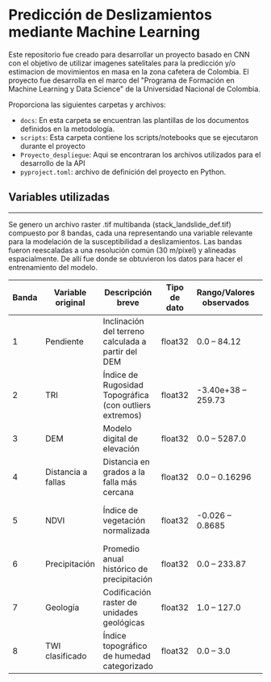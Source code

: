 # Predicción de Deslizamientos mediante Machine Learning

Este repositorio fue creado para desarrollar un proyecto basado en CNN con el objetivo de utilizar imagenes satelitales para la predicción y/o estimacion de movimientos en masa en la zona cafetera de Colombia. El proyecto fue desarrolla en el marco del "Programa de Formación en Machine Learning y Data Science" de la Universidad Nacional de Colombia.

Proporciona las siguientes carpetas y archivos:

* `docs`: En esta carpeta se encuentran las plantillas de los documentos definidos en la metodología.
* `scripts`: Esta carpeta contiene los scripts/notebooks que se ejecutaron durante el proyecto
* `Proyecto_despliegue`: Aqui se encontraran los archivos utilizados para el desarrollo de la API
* `pyproject.toml`: archivo de definición del proyecto en Python.


## Variables utilizadas
---

Se genero un archivo raster .tif multibanda (stack_landslide_def.tif) compuesto por 8 bandas, cada una representando una variable relevante para la modelación de la susceptibilidad a deslizamientos. Las bandas fueron reescaladas a una resolución común (30 m/pixel) y alineadas espacialmente. De allí fue donde se obtuvieron los datos para hacer el entrenamiento del modelo.

| Banda | Variable original  | Descripción breve                                       | Tipo de dato | Rango/Valores observados | Fuente de datos                 |
| ----- | ------------------ | ------------------------------------------------------- | ------------ | ------------------------ | ------------------------------- |
| 1     | Pendiente          | Inclinación del terreno calculada a partir del DEM      | float32      | 0.0 – 84.12              | Derivado de SRTM                |
| 2     | TRI                | Índice de Rugosidad Topográfica (con outliers extremos) | float32      | -3.40e+38 – 259.73       | Derivado de SRTM                |
| 3     | DEM                | Modelo digital de elevación                             | float32      | 0.0 – 5287.0             | SRTM                            |
| 4     | Distancia a fallas | Distancia en grados a la falla más cercana              | float32      | 0.0 – 0.16296            | Fallas geológicas (SGC)         |
| 5     | NDVI               | Índice de vegetación normalizada                        | float32      | -0.026 – 0.8685          | MODIS (2009–presente, promedio) |
| 6     | Precipitación      | Promedio anual histórico de precipitación               | float32      | 0.0 – 233.87             | CHIRPS (vía GEE)                |
| 7     | Geología           | Codificación raster de unidades geológicas              | float32      | 1.0 – 127.0              | Mapa Geológico (SGC)            |
| 8     | TWI clasificado    | Índice topográfico de humedad categorizado              | float32      | 0.0 – 3.0                | Derivado de TWI                 |
